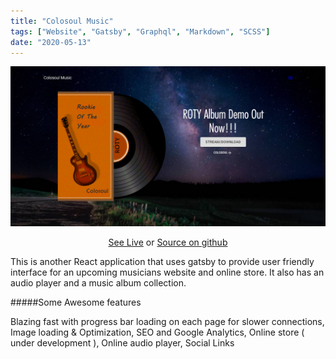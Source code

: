 ```yaml
---
title: "Colosoul Music"
tags: ["Website", "Gatsby", "Graphql", "Markdown", "SCSS"]
date: "2020-05-13"
---
```


![colosoul](./colosoul.PNG)

<div align="center">
    <a alt="Live" href="https://colosoul-music.netlify.app/">See Live</a> or
    <a alt="Live" href="https://github.com/mkimbo/mkimbo">Source on github</a>
</div>

This is another React application that uses gatsby to provide user friendly interface for an upcoming musicians website and online store. It also has an audio player and a music album collection.

#####Some Awesome features

Blazing fast with progress bar loading on each page for slower connections,
Image loading & Optimization,
SEO and Google Analytics,
Online store ( under development ),
Online audio player,
Social Links

